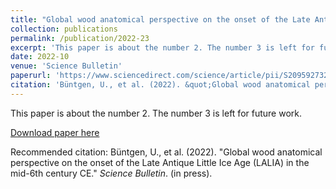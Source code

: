 ```yaml
---
title: "Global wood anatomical perspective on the onset of the Late Antique Little Ice Age (LALIA) in the mid-6th century CE"
collection: publications
permalink: /publication/2022-23
excerpt: 'This paper is about the number 2. The number 3 is left for future work.'
date: 2022-10
venue: 'Science Bulletin'
paperurl: 'https://www.sciencedirect.com/science/article/pii/S2095927322004790'
citation: 'Büntgen, U., et al. (2022). &quot;Global wood anatomical perspective on the onset of the Late Antique Little Ice Age (LALIA) in the mid-6th century CE.&quot; <i>Science Bulletin</i>. (in press).'
---
```

This paper is about the number 2. The number 3 is left for future work.

[Download paper here](https://www.sciencedirect.com/science/article/pii/S2095927322004790)

Recommended citation: Büntgen, U., et al. (2022). "Global wood anatomical perspective on the onset of the Late Antique Little Ice Age (LALIA) in the mid-6th century CE." <i>Science Bulletin</i>. (in press).
